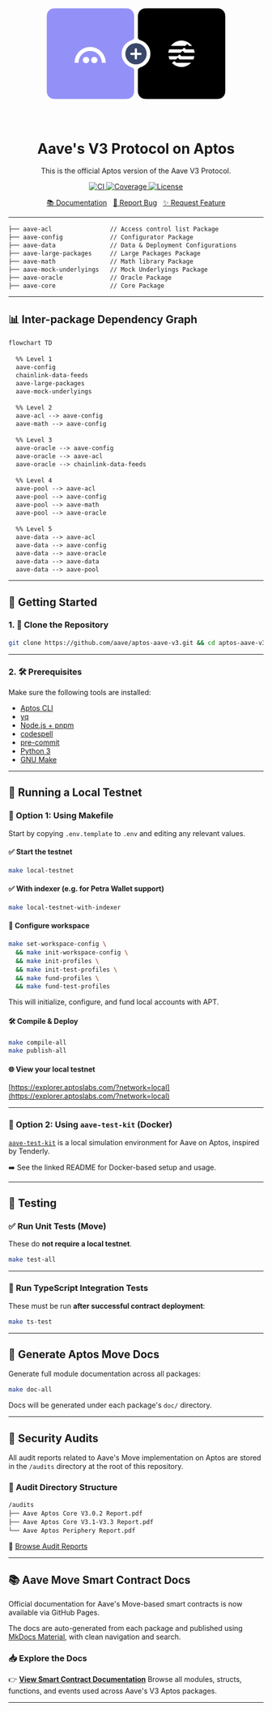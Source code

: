 <div align="center">
    <a href="https://aptos.aave.com/">
      <img src="./assets/logo.png" alt="Logo" style="transform: scale(0.7);">
    </a>
    <h1 align="center">Aave's V3 Protocol on Aptos</h1>
    <p align="center">
        This is the official Aptos version of the Aave V3 Protocol.
    </p>
    <p align="center">
        <a href="https://github.com/aave/aptos-aave-v3/actions/workflows/unit_tests.yml">
            <img src="https://github.com/aave/aptos-aave-v3/actions/workflows/unit_tests.yml/badge.svg" alt="CI">
        </a>
        <a href="https://codecov.io/gh/aave/aptos-aave-v3">
          <img src="https://codecov.io/gh/aave/aptos-aave-v3/graph/badge.svg?token=OSHPA0N2BQ" alt="Coverage"/>
        </a>
        <a href="https://github.com/aave/aptos-aave-v3/blob/main/LICENSE">
          <img src="https://img.shields.io/badge/license-MIT-007EC7.svg" alt="License"/>
        </a>
    </p>
    <p align="center">
        <a href="https://aave.com/docs">📚 Documentation</a>
        <span>&nbsp;</span>
        <a href="https://github.com/aave/aptos-aave-v3/issues/new?labels=bug&template=bug-report---.md">🐛 Report Bug</a>
        <span>&nbsp;</span>
        <a href="https://github.com/aave/aptos-aave-v3/issues/new?labels=enhancement&template=feature-request---.md">✨ Request Feature</a>
    </p>
</div>

---

```bash=
├── aave-acl                // Access control list Package
├── aave-config             // Configurator Package
├── aave-data               // Data & Deployment Configurations
├── aave-large-packages     // Large Packages Package
├── aave-math               // Math library Package
├── aave-mock-underlyings   // Mock Underlyings Package
├── aave-oracle             // Oracle Package
├── aave-core               // Core Package
```

---

## 📊 Inter-package Dependency Graph

```mermaid
flowchart TD

  %% Level 1
  aave-config
  chainlink-data-feeds
  aave-large-packages
  aave-mock-underlyings

  %% Level 2
  aave-acl --> aave-config
  aave-math --> aave-config

  %% Level 3
  aave-oracle --> aave-config
  aave-oracle --> aave-acl
  aave-oracle --> chainlink-data-feeds

  %% Level 4
  aave-pool --> aave-acl
  aave-pool --> aave-config
  aave-pool --> aave-math
  aave-pool --> aave-oracle

  %% Level 5
  aave-data --> aave-acl
  aave-data --> aave-config
  aave-data --> aave-oracle
  aave-data --> aave-data
  aave-data --> aave-pool
```

---

## 🚀 Getting Started

### 1. 🧩 Clone the Repository

```bash
git clone https://github.com/aave/aptos-aave-v3.git && cd aptos-aave-v3
```

---

### 2. 🛠️ Prerequisites

Make sure the following tools are installed:

- [Aptos CLI](https://aptos.dev/tools/aptos-cli/)
- [yq](https://github.com/mikefarah/yq)
- [Node.js + pnpm](https://pnpm.io/installation)
- [codespell](https://pypi.org/project/codespell/)
- [pre-commit](https://pre-commit.com/#install)
- [Python 3](https://www.python.org/downloads/)
- [GNU Make](https://www.gnu.org/software/make/)

---

## 🧪 Running a Local Testnet

### 🧰 Option 1: Using Makefile

Start by copying `.env.template` to `.env` and editing any relevant values.

#### ✅ Start the testnet

```bash
make local-testnet
```

#### ✅ With indexer (e.g. for Petra Wallet support)

```bash
make local-testnet-with-indexer
```

#### 🔧 Configure workspace

```bash
make set-workspace-config \
  && make init-workspace-config \
  && make init-profiles \
  && make init-test-profiles \
  && make fund-profiles \
  && make fund-test-profiles
```

This will initialize, configure, and fund local accounts with APT.

#### 🛠️ Compile & Deploy

```bash
make compile-all
make publish-all
```

#### 🌐 View your local testnet

[https://explorer.aptoslabs.com/?network=local](https://explorer.aptoslabs.com/?network=local)

---

### 🐳 Option 2: Using `aave-test-kit` (Docker)

[`aave-test-kit`](aave-test-kit/README.md) is a local simulation environment for Aave on Aptos, inspired by Tenderly.

➡️ See the linked README for Docker-based setup and usage.

---

## 🧪 Testing

### ✅ Run Unit Tests (Move)

These do **not require a local testnet**.

```bash
make test-all
```

---

### 🔬 Run TypeScript Integration Tests

These must be run **after successful contract deployment**:

```bash
make ts-test
```

---

## 📝 Generate Aptos Move Docs

Generate full module documentation across all packages:

```bash
make doc-all
```

Docs will be generated under each package's `doc/` directory.

---

## 🔐 Security Audits

All audit reports related to Aave's Move implementation on Aptos are stored in the `/audits` directory at the root of this repository.

### 📁 Audit Directory Structure

```bash
/audits
├── Aave Aptos Core V3.0.2 Report.pdf
├── Aave Aptos Core V3.1-V3.3 Report.pdf
└── Aave Aptos Periphery Report.pdf
```

📂 [Browse Audit Reports](/audits)

---

## 📚 Aave Move Smart Contract Docs

Official documentation for Aave's Move-based smart contracts is now available via GitHub Pages.

The docs are auto-generated from each package and published using [MkDocs Material](https://squidfunk.github.io/mkdocs-material/), with clean navigation and search.

### 📥 Explore the Docs

👉 **[View Smart Contract Documentation](https://aave.github.io/aptos-aave-v3)**
Browse all modules, structs, functions, and events used across Aave's V3 Aptos packages.

---
